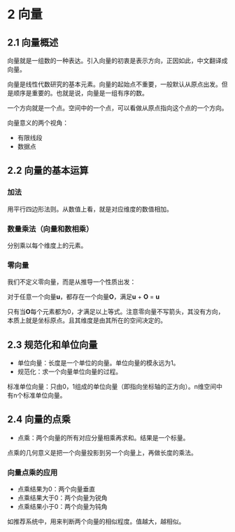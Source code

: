 # 2 向量

## 2.1 向量概述

向量就是一组数的一种表达。引入向量的初衷是表示方向，正因如此，中文翻译成向量。

向量是线性代数研究的基本元素。向量的起始点不重要，一般默认从原点出发。但是顺序是重要的。也就是说，向量是一组有序的数。

一个方向就是一个点。空间中的一个点，可以看做从原点指向这个点的一个方向。

向量意义的两个视角：

- 有限线段
- 数据点

## 2.2 向量的基本运算

### 加法

用平行四边形法则。从数值上看，就是对应维度的数值相加。

### 数量乘法（向量和数相乘）

分别乘以每个维度上的元素。

### 零向量

我们不定义零向量，而是从推导一个性质出发：

对于任意一个向量**u**，都存在一个向量**O**，满足**u** + **O** = **u**

只有当**O**每个元素都为0，才满足以上等式。注意零向量不写箭头，其没有方向，本质上就是坐标原点。且其维度是由其所在的空间决定的。

## 2.3 规范化和单位向量

- 单位向量：长度是一个单位的向量。单位向量的模永远为1。
- 规范化：求一个向量单位向量的过程。

标准单位向量：只由0，1组成的单位向量（即指向坐标轴的正方向）。n维空间中有n个标准单位向量。

## 2.4 向量的点乘

- 点乘：两个向量的所有对应分量相乘再求和。结果是一个标量。

点乘的几何意义是把一个向量投影到另一个向量上，再做长度的乘法。

### 向量点乘的应用

- 点乘结果为0：两个向量垂直
- 点乘结果大于0：两个向量为锐角
- 点乘结果小于0：两个向量为钝角

如推荐系统中，用来判断两个向量的相似程度。值越大，越相似。
